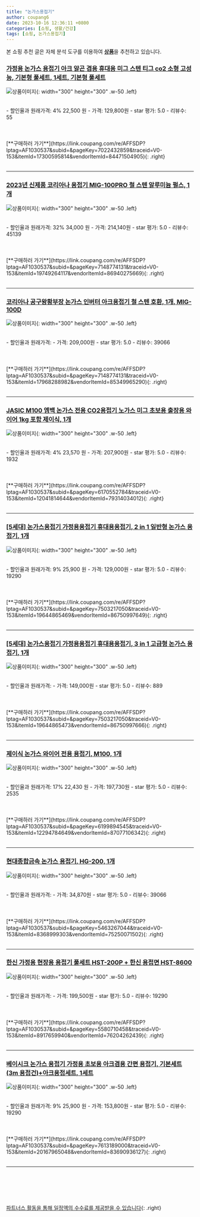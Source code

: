 ```yaml
---
title: "논가스용접기"
author: coupang6
date: 2023-10-16 12:36:11 +0800
categories: [쇼핑, 생활/건강]
tags: [쇼핑, 논가스용접기]
---
```


본 쇼핑 추천 글은 자체 분석 도구를 이용하여 [**상품**](https://link.coupang.com/a/bao1ui)을 추천하고 있습니다.

### [가정용 논가스 용접기 아크 알곤 겸용 휴대용 미그 스텐 티그 co2 소형 고성능, 기본형 풀세트, 1세트, 기본형 풀세트](https://link.coupang.com/re/AFFSDP?lptag=AF1030537&subid=&pageKey=7022432859&traceid=V0-153&itemId=17300595814&vendorItemId=84471504905)

![상품이미지](https://thumbnail7.coupangcdn.com/thumbnails/remote/230x230ex/image/vendor_inventory/3b73/207c58f1758a25111a4271fd84b7144c9fb74ee26c071ec0498afa4cd1ac.png){: width="300" height="300" .w-50 .left}


<br>
- 할인율과 원래가격: 4%  22,500   원
- 가격: 129,800원
- star 평가: 5.0
- 리뷰수: 55
<br>
<br>
<br>
<br>
[**구매하러 가기**](https://link.coupang.com/re/AFFSDP?lptag=AF1030537&subid=&pageKey=7022432859&traceid=V0-153&itemId=17300595814&vendorItemId=84471504905){: .right}
<br>
<br>

---

### [2023년 신제품 코리아나 용접기 MIG-100PRO 철 스텐 알루미늄 펄스, 1개](https://link.coupang.com/re/AFFSDP?lptag=AF1030537&subid=&pageKey=7148774131&traceid=V0-153&itemId=19749264117&vendorItemId=86940275669)

![상품이미지](https://thumbnail6.coupangcdn.com/thumbnails/remote/230x230ex/image/vendor_inventory/b7ee/9065594f32e5ce910db031a8392307dc5733c1993d806e0f4216d3cd5b6e.jpg){: width="300" height="300" .w-50 .left}


<br>
- 할인율과 원래가격: 32%  34,000   원
- 가격: 214,140원
- star 평가: 5.0
- 리뷰수: 45139
<br>
<br>
<br>
<br>
[**구매하러 가기**](https://link.coupang.com/re/AFFSDP?lptag=AF1030537&subid=&pageKey=7148774131&traceid=V0-153&itemId=19749264117&vendorItemId=86940275669){: .right}
<br>
<br>

---

### [코리아나 공구왕황부장 논가스 인버터 아크용접기 철 스텐 호환, 1개, MIG-100D](https://link.coupang.com/re/AFFSDP?lptag=AF1030537&subid=&pageKey=7148774131&traceid=V0-153&itemId=17968288982&vendorItemId=85349965290)

![상품이미지](https://thumbnail6.coupangcdn.com/thumbnails/remote/230x230ex/image/vendor_inventory/ed1d/4825e1110be779bcd239ea91d12549490b69f1a4dd1290e576d2ffbeadfb.jpg){: width="300" height="300" .w-50 .left}


<br>
- 할인율과 원래가격: 
- 가격: 209,000원
- star 평가: 5.0
- 리뷰수: 39066
<br>
<br>
<br>
<br>
[**구매하러 가기**](https://link.coupang.com/re/AFFSDP?lptag=AF1030537&subid=&pageKey=7148774131&traceid=V0-153&itemId=17968288982&vendorItemId=85349965290){: .right}
<br>
<br>

---

### [JASIC M100 엠백 논가스 전용 CO2용접기 노가스 미그 초보용 출장용 와이어 1kg 포함 제이식, 1개](https://link.coupang.com/re/AFFSDP?lptag=AF1030537&subid=&pageKey=6170552784&traceid=V0-153&itemId=12041814644&vendorItemId=79314034012)

![상품이미지](https://thumbnail9.coupangcdn.com/thumbnails/remote/230x230ex/image/vendor_inventory/6d18/b1410097094767657faef3832448bd996ab3cd2c3e6f0623cec7f568775a.jpg){: width="300" height="300" .w-50 .left}


<br>
- 할인율과 원래가격: 4%  23,570   원
- 가격: 207,900원
- star 평가: 5.0
- 리뷰수: 1932
<br>
<br>
<br>
<br>
[**구매하러 가기**](https://link.coupang.com/re/AFFSDP?lptag=AF1030537&subid=&pageKey=6170552784&traceid=V0-153&itemId=12041814644&vendorItemId=79314034012){: .right}
<br>
<br>

---

### [[5세대] 논가스용접기 가정용용접기 휴대용용접기, 2 in 1 일반형 논가스 용접기, 1개](https://link.coupang.com/re/AFFSDP?lptag=AF1030537&subid=&pageKey=7503217050&traceid=V0-153&itemId=19644865469&vendorItemId=86750997649)

![상품이미지](https://thumbnail8.coupangcdn.com/thumbnails/remote/230x230ex/image/vendor_inventory/1c6b/50db42e8caf8e34a83b16537719859018380d74aad2dff7eec20b1596ea0.jpg){: width="300" height="300" .w-50 .left}


<br>
- 할인율과 원래가격: 9%  25,900   원
- 가격: 129,000원
- star 평가: 5.0
- 리뷰수: 19290
<br>
<br>
<br>
<br>
[**구매하러 가기**](https://link.coupang.com/re/AFFSDP?lptag=AF1030537&subid=&pageKey=7503217050&traceid=V0-153&itemId=19644865469&vendorItemId=86750997649){: .right}
<br>
<br>

---

### [[5세대] 논가스용접기 가정용용접기 휴대용용접기, 3 in 1 고급형 논가스 용접기, 1개](https://link.coupang.com/re/AFFSDP?lptag=AF1030537&subid=&pageKey=7503217050&traceid=V0-153&itemId=19644865473&vendorItemId=86750997666)

![상품이미지](https://thumbnail10.coupangcdn.com/thumbnails/remote/230x230ex/image/vendor_inventory/d08d/53b553fc9f82d4c7fdd0482b7b15e737cdda48fe3873159946a3937d583c.jpg){: width="300" height="300" .w-50 .left}


<br>
- 할인율과 원래가격: 
- 가격: 149,000원
- star 평가: 5.0
- 리뷰수: 889
<br>
<br>
<br>
<br>
[**구매하러 가기**](https://link.coupang.com/re/AFFSDP?lptag=AF1030537&subid=&pageKey=7503217050&traceid=V0-153&itemId=19644865473&vendorItemId=86750997666){: .right}
<br>
<br>

---

### [제이식 논가스 와이어 전용 용접기, M100, 1개](https://link.coupang.com/re/AFFSDP?lptag=AF1030537&subid=&pageKey=6199894545&traceid=V0-153&itemId=12294784649&vendorItemId=87077106342)

![상품이미지](https://thumbnail8.coupangcdn.com/thumbnails/remote/230x230ex/image/vendor_inventory/7e18/445edb4565d8ef5ebbb9a58c1a7dfd5c0b3ae3434b66b1180054508435d1.jpg){: width="300" height="300" .w-50 .left}


<br>
- 할인율과 원래가격: 17%  22,430   원
- 가격: 197,730원
- star 평가: 5.0
- 리뷰수: 2535
<br>
<br>
<br>
<br>
[**구매하러 가기**](https://link.coupang.com/re/AFFSDP?lptag=AF1030537&subid=&pageKey=6199894545&traceid=V0-153&itemId=12294784649&vendorItemId=87077106342){: .right}
<br>
<br>

---

### [현대종합금속 논가스 용접기, HG-200, 1개](https://link.coupang.com/re/AFFSDP?lptag=AF1030537&subid=&pageKey=5463267044&traceid=V0-153&itemId=8368999303&vendorItemId=75250071502)

![상품이미지](https://thumbnail7.coupangcdn.com/thumbnails/remote/230x230ex/image/vendor_inventory/ed6e/836a6d692aa4922dd406beec09472f4acb87b79e0b514c294e0c151df7a4.jpg){: width="300" height="300" .w-50 .left}


<br>
- 할인율과 원래가격: 
- 가격: 34,870원
- star 평가: 5.0
- 리뷰수: 39066
<br>
<br>
<br>
<br>
[**구매하러 가기**](https://link.coupang.com/re/AFFSDP?lptag=AF1030537&subid=&pageKey=5463267044&traceid=V0-153&itemId=8368999303&vendorItemId=75250071502){: .right}
<br>
<br>

---

### [한신 가정용 현장용 용접기 풀세트 HST-200P + 한신 용접면 HST-8600](https://link.coupang.com/re/AFFSDP?lptag=AF1030537&subid=&pageKey=5580710458&traceid=V0-153&itemId=8917659940&vendorItemId=76204262439)

![상품이미지](https://thumbnail9.coupangcdn.com/thumbnails/remote/230x230ex/image/vendor_inventory/2f68/da7a25de9566e73a097d93ee53d5d3da6b32f661435a1dc3c0652dc0df5a.jpg){: width="300" height="300" .w-50 .left}


<br>
- 할인율과 원래가격: 
- 가격: 199,500원
- star 평가: 5.0
- 리뷰수: 19290
<br>
<br>
<br>
<br>
[**구매하러 가기**](https://link.coupang.com/re/AFFSDP?lptag=AF1030537&subid=&pageKey=5580710458&traceid=V0-153&itemId=8917659940&vendorItemId=76204262439){: .right}
<br>
<br>

---

### [베이시크 논가스 용접기 가정용 초보용 아크겸용 간편 용접기, 기본세트(3m 용접건)+아크용접세트, 1세트](https://link.coupang.com/re/AFFSDP?lptag=AF1030537&subid=&pageKey=7613189000&traceid=V0-153&itemId=20167965048&vendorItemId=83690936127)

![상품이미지](https://thumbnail6.coupangcdn.com/thumbnails/remote/230x230ex/image/vendor_inventory/b931/c8b4a334dcc0fd4c45d9226802dd8964aff089af29171ea0a334cb6a2e8a.png){: width="300" height="300" .w-50 .left}


<br>
- 할인율과 원래가격: 9%  25,900   원
- 가격: 153,800원
- star 평가: 5.0
- 리뷰수: 19290
<br>
<br>
<br>
<br>
[**구매하러 가기**](https://link.coupang.com/re/AFFSDP?lptag=AF1030537&subid=&pageKey=7613189000&traceid=V0-153&itemId=20167965048&vendorItemId=83690936127){: .right}
<br>
<br>

---
<br><br><br><br><br> [파트너스 활동을 통해 일정액의 수수료를 제공받을 수 있습니다](https://link.coupang.com/a/bao1ui){: .right}